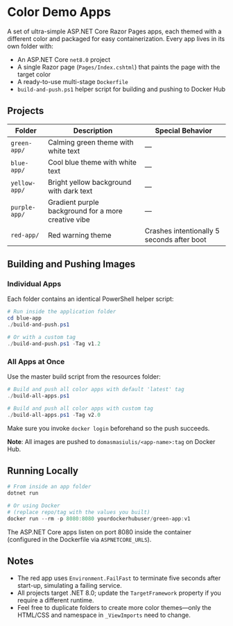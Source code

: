 # Color Demo Apps

A set of ultra-simple ASP.NET Core Razor Pages apps, each themed with a different color and packaged for easy containerization. Every app lives in its own folder with:

- An ASP.NET Core `net8.0` project
- A single Razor page (`Pages/Index.cshtml`) that paints the page with the target color
- A ready-to-use multi-stage `Dockerfile`
- `build-and-push.ps1` helper script for building and pushing to Docker Hub

## Projects

| Folder        | Description                                         | Special Behavior                           |
| ------------- | --------------------------------------------------- | ------------------------------------------ |
| `green-app/`  | Calming green theme with white text                 | —                                          |
| `blue-app/`   | Cool blue theme with white text                     | —                                          |
| `yellow-app/` | Bright yellow background with dark text             | —                                          |
| `purple-app/` | Gradient purple background for a more creative vibe | —                                          |
| `red-app/`    | Red warning theme                                   | Crashes intentionally 5 seconds after boot |

## Building and Pushing Images

### Individual Apps

Each folder contains an identical PowerShell helper script:

```powershell
# Run inside the application folder
cd blue-app
./build-and-push.ps1

# Or with a custom tag
./build-and-push.ps1 -Tag v1.2
```

### All Apps at Once

Use the master build script from the resources folder:

```powershell
# Build and push all color apps with default 'latest' tag
./build-all-apps.ps1

# Build and push all color apps with custom tag
./build-all-apps.ps1 -Tag v2.0
```

Make sure you invoke `docker login` beforehand so the push succeeds.

**Note**: All images are pushed to `domasmasiulis/<app-name>:tag` on Docker Hub.

## Running Locally

```powershell
# From inside an app folder
dotnet run

# Or using Docker
# (replace repo/tag with the values you built)
docker run --rm -p 8080:8080 yourdockerhubuser/green-app:v1
```

The ASP.NET Core apps listen on port 8080 inside the container (configured in the Dockerfile via `ASPNETCORE_URLS`).

## Notes

- The red app uses `Environment.FailFast` to terminate five seconds after start-up, simulating a failing service.
- All projects target .NET 8.0; update the `TargetFramework` property if you require a different runtime.
- Feel free to duplicate folders to create more color themes—only the HTML/CSS and namespace in `_ViewImports` need to change.
